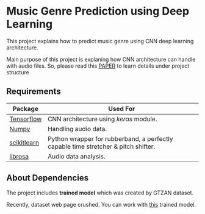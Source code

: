 # Music Genre Prediction using Deep Learning

This project explains how to predict music genre using CNN deep learning architecture.

Main purpose of this project is explaning how CNN architecture can handle with audio files. So, please read this [PAPER](https://github.com/orhanors/Audio-Genre-Prediction-using-Deep-Learning/blob/master/Audio-Genre-Classification/Paper.pdf) to learn details under project structure

## Requirements

|Package|Used For|
|---|---|
|[Tensorflow](https://github.com/cython/cython) | CNN architecture using _keras_ module.|
|[Numpy](https://github.com/numpy/numpy)|Handling audio data.|
|[scikitlearn](https://github.com/scikit-learn/scikit-learn)|Python wrapper for rubberband, a perfectly capable time stretcher & pitch shifter.|
|[librosa](https://github.com/librosa/librosa)|Audio data analysis.|

## About Dependencies

The project includes **trained model** which was created by GTZAN dataset. 

Recently, dataset web page crushed. You can work with [this](https://github.com/orhanors/Audio-Genre-Prediction-using-Deep-Learning/tree/master/Audio-Genre-Classification/my_model) trained model.



